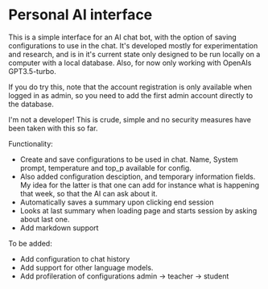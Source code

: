 # Personal AI interface

This is a simple interface for an AI chat bot, with the option of saving configurations to use in the chat. It's developed mostly for experimentation and research, and is in it's current state only designed to be run locally on a computer with a local database. Also, for now only working with OpenAIs GPT3.5-turbo. 

If you do try this, note that the account registration is only available when logged in as admin, so you need to add the first admin account directly to the database. 

I'm not a developer! This is crude, simple and no security measures have been taken with this so far. 

Functionality: 
- Create and save configurations to be used in chat. Name, System prompt, temperature and top_p available for config.
- Also added configuration desciption, and temporary information fields. My idea for the latter is that one can add for instance what is happening that week, so that the AI can ask about it.
- Automatically saves a summary upon clicking end session
- Looks at last summary when loading page and starts session by asking about last one.
- Add markdown support

To be added: 
- Add configuration to chat history
- Add support for other language models.
- Add profileration of configurations admin -> teacher -> student
